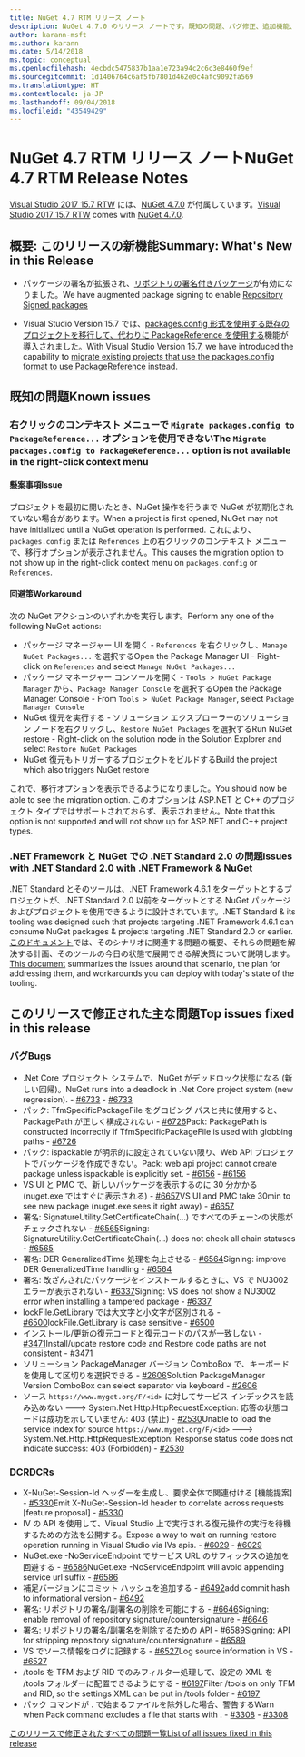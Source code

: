 ```yaml
---
title: NuGet 4.7 RTM リリース ノート
description: NuGet 4.7.0 のリリース ノートです。既知の問題、バグ修正、追加機能、および DCR を含みます。
author: karann-msft
ms.author: karann
ms.date: 5/14/2018
ms.topic: conceptual
ms.openlocfilehash: 4ecbdc5475837b1aa1e723a94c2c6c3e8460f9ef
ms.sourcegitcommit: 1d1406764c6af5fb7801d462e0c4afc9092fa569
ms.translationtype: HT
ms.contentlocale: ja-JP
ms.lasthandoff: 09/04/2018
ms.locfileid: "43549429"
---
```

# <a name="nuget-47-rtm-release-notes"></a><span data-ttu-id="9d21b-103">NuGet 4.7 RTM リリース ノート</span><span class="sxs-lookup"><span data-stu-id="9d21b-103">NuGet 4.7 RTM Release Notes</span></span>

<span data-ttu-id="9d21b-104">[Visual Studio 2017 15.7 RTW](https://www.visualstudio.com/news/releasenotes/vs2017-relnotes) には、[NuGet 4.7.0](https://dist.nuget.org/win-x86-commandline/v4.7.0/nuget.exe) が付属しています。</span><span class="sxs-lookup"><span data-stu-id="9d21b-104">[Visual Studio 2017 15.7 RTW](https://www.visualstudio.com/news/releasenotes/vs2017-relnotes) comes with [NuGet 4.7.0](https://dist.nuget.org/win-x86-commandline/v4.7.0/nuget.exe).</span></span>

## <a name="summary-whats-new-in-this-release"></a><span data-ttu-id="9d21b-105">概要: このリリースの新機能</span><span class="sxs-lookup"><span data-stu-id="9d21b-105">Summary: What's New in this Release</span></span>

* <span data-ttu-id="9d21b-106">パッケージの署名が拡張され、[リポジトリの署名付きパッケージ](https://github.com/NuGet/Home/wiki/Repository-Signatures)が有効になりました。</span><span class="sxs-lookup"><span data-stu-id="9d21b-106">We have augmented package signing to enable [Repository Signed packages](https://github.com/NuGet/Home/wiki/Repository-Signatures)</span></span>

* <span data-ttu-id="9d21b-107">Visual Studio Version 15.7 では、[packages.config 形式を使用する既存のプロジェクトを移行して、代わりに PackageReference を使用する](https://docs.microsoft.com/en-us/nuget/reference/migrate-packages-config-to-package-reference)機能が導入されました。</span><span class="sxs-lookup"><span data-stu-id="9d21b-107">With Visual Studio Version 15.7, we have introduced the capability to [migrate existing projects that use the packages.config format to use PackageReference](https://docs.microsoft.com/en-us/nuget/reference/migrate-packages-config-to-package-reference) instead.</span></span>

## <a name="known-issues"></a><span data-ttu-id="9d21b-108">既知の問題</span><span class="sxs-lookup"><span data-stu-id="9d21b-108">Known issues</span></span>

### <a name="the-migrate-packagesconfig-to-packagereference-option-is-not-available-in-the-right-click-context-menu"></a><span data-ttu-id="9d21b-109">右クリックのコンテキスト メニューで `Migrate packages.config to PackageReference...` オプションを使用できない</span><span class="sxs-lookup"><span data-stu-id="9d21b-109">The `Migrate packages.config to PackageReference...` option is not available in the right-click context menu</span></span>

#### <a name="issue"></a><span data-ttu-id="9d21b-110">懸案事項</span><span class="sxs-lookup"><span data-stu-id="9d21b-110">Issue</span></span>

<span data-ttu-id="9d21b-111">プロジェクトを最初に開いたとき、NuGet 操作を行うまで NuGet が初期化されていない場合があります。</span><span class="sxs-lookup"><span data-stu-id="9d21b-111">When a project is first opened, NuGet may not have initialized until a NuGet operation is performed.</span></span> <span data-ttu-id="9d21b-112">これにより、`packages.config` または `References` 上の右クリックのコンテキスト メニューで、移行オプションが表示されません。</span><span class="sxs-lookup"><span data-stu-id="9d21b-112">This causes the migration option to not show up in the right-click context menu on `packages.config` or `References`.</span></span>

#### <a name="workaround"></a><span data-ttu-id="9d21b-113">回避策</span><span class="sxs-lookup"><span data-stu-id="9d21b-113">Workaround</span></span>

<span data-ttu-id="9d21b-114">次の NuGet アクションのいずれかを実行します。</span><span class="sxs-lookup"><span data-stu-id="9d21b-114">Perform any one of the following NuGet actions:</span></span>
* <span data-ttu-id="9d21b-115">パッケージ マネージャー UI を開く - `References` を右クリックし、`Manage NuGet Packages...` を選択する</span><span class="sxs-lookup"><span data-stu-id="9d21b-115">Open the Package Manager UI - Right-click on `References` and select `Manage NuGet Packages...`</span></span>
* <span data-ttu-id="9d21b-116">パッケージ マネージャー コンソールを開く - `Tools > NuGet Package Manager` から、`Package Manager Console` を選択する</span><span class="sxs-lookup"><span data-stu-id="9d21b-116">Open the Package Manager Console - From `Tools > NuGet Package Manager`, select `Package Manager Console`</span></span>
* <span data-ttu-id="9d21b-117">NuGet 復元を実行する - ソリューション エクスプローラーのソリューション ノードを右クリックし、`Restore NuGet Packages` を選択する</span><span class="sxs-lookup"><span data-stu-id="9d21b-117">Run NuGet restore - Right-click on the solution node in the Solution Explorer and select `Restore NuGet Packages`</span></span>
* <span data-ttu-id="9d21b-118">NuGet 復元もトリガーするプロジェクトをビルドする</span><span class="sxs-lookup"><span data-stu-id="9d21b-118">Build the project which also triggers NuGet restore</span></span>

<span data-ttu-id="9d21b-119">これで、移行オプションを表示できるようになりました。</span><span class="sxs-lookup"><span data-stu-id="9d21b-119">You should now be able to see the migration option.</span></span> <span data-ttu-id="9d21b-120">このオプションは ASP.NET と C++ のプロジェクト タイプではサポートされておらず、表示されません。</span><span class="sxs-lookup"><span data-stu-id="9d21b-120">Note that this option is not supported and will not show up for ASP.NET and C++ project types.</span></span>

### <a name="issues-with-net-standard-20-with-net-framework--nuget"></a><span data-ttu-id="9d21b-121">.NET Framework と NuGet での .NET Standard 2.0 の問題</span><span class="sxs-lookup"><span data-stu-id="9d21b-121">Issues with .NET Standard 2.0 with .NET Framework & NuGet</span></span>

<span data-ttu-id="9d21b-122">.NET Standard とそのツールは、.NET Framework 4.6.1 をターゲットとするプロジェクトが、.NET Standard 2.0 以前をターゲットとする NuGet パッケージおよびプロジェクトを使用できるように設計されています。</span><span class="sxs-lookup"><span data-stu-id="9d21b-122">.NET Standard & its tooling was designed such that projects targeting .NET Framework 4.6.1 can consume NuGet packages & projects targeting .NET Standard 2.0 or earlier.</span></span> <span data-ttu-id="9d21b-123">[このドキュメント](https://github.com/dotnet/standard/issues/481)では、そのシナリオに関連する問題の概要、それらの問題を解決する計画、そのツールの今日の状態で展開できる解決策について説明します。</span><span class="sxs-lookup"><span data-stu-id="9d21b-123">[This document](https://github.com/dotnet/standard/issues/481) summarizes the issues around that scenario, the plan for addressing them, and workarounds you can deploy with today's state of the tooling.</span></span>

## <a name="top-issues-fixed-in-this-release"></a><span data-ttu-id="9d21b-124">このリリースで修正された主な問題</span><span class="sxs-lookup"><span data-stu-id="9d21b-124">Top issues fixed in this release</span></span>

### <a name="bugs"></a><span data-ttu-id="9d21b-125">バグ</span><span class="sxs-lookup"><span data-stu-id="9d21b-125">Bugs</span></span>

* <span data-ttu-id="9d21b-126">.Net Core プロジェクト システムで、NuGet がデッドロック状態になる (新しい回帰)。</span><span class="sxs-lookup"><span data-stu-id="9d21b-126">NuGet runs into a deadlock in .Net Core project system (new regression).</span></span><span data-ttu-id="9d21b-127"> - [#6733](https://github.com/NuGet/Home/issues/6733)</span><span class="sxs-lookup"><span data-stu-id="9d21b-127"> - [#6733](https://github.com/NuGet/Home/issues/6733)</span></span>
* <span data-ttu-id="9d21b-128">パック: TfmSpecificPackageFile をグロビング パスと共に使用すると、PackagePath が正しく構成されない - [#6726](https://github.com/NuGet/Home/issues/6726)</span><span class="sxs-lookup"><span data-stu-id="9d21b-128">Pack: PackagePath is constructed incorrectly if TfmSpecificPackageFile is used with globbing paths - [#6726](https://github.com/NuGet/Home/issues/6726)</span></span>
* <span data-ttu-id="9d21b-129">パック: ispackable が明示的に設定されていない限り、Web API プロジェクトでパッケージを作成できない。</span><span class="sxs-lookup"><span data-stu-id="9d21b-129">Pack: web api project cannot create package unless ispackable is explicitly set.</span></span><span data-ttu-id="9d21b-130"> - [#6156](https://github.com/NuGet/Home/issues/6156)</span><span class="sxs-lookup"><span data-stu-id="9d21b-130"> - [#6156](https://github.com/NuGet/Home/issues/6156)</span></span>
* <span data-ttu-id="9d21b-131">VS UI と PMC で、新しいパッケージを表示するのに 30 分かかる (nuget.exe ではすぐに表示される) - [#6657](https://github.com/NuGet/Home/issues/6657)</span><span class="sxs-lookup"><span data-stu-id="9d21b-131">VS UI and PMC take 30min to see new package (nuget.exe sees it right away) - [#6657](https://github.com/NuGet/Home/issues/6657)</span></span>
* <span data-ttu-id="9d21b-132">署名: SignatureUtility.GetCertificateChain(...) ですべてのチェーンの状態がチェックされない - [#6565](https://github.com/NuGet/Home/issues/6565)</span><span class="sxs-lookup"><span data-stu-id="9d21b-132">Signing:  SignatureUtility.GetCertificateChain(...) does not check all chain statuses - [#6565](https://github.com/NuGet/Home/issues/6565)</span></span>
* <span data-ttu-id="9d21b-133">署名: DER GeneralizedTime 処理を向上させる - [#6564](https://github.com/NuGet/Home/issues/6564)</span><span class="sxs-lookup"><span data-stu-id="9d21b-133">Signing:  improve DER GeneralizedTime handling - [#6564](https://github.com/NuGet/Home/issues/6564)</span></span>
* <span data-ttu-id="9d21b-134">署名: 改ざんされたパッケージをインストールするときに、VS で NU3002 エラーが表示されない - [#6337](https://github.com/NuGet/Home/issues/6337)</span><span class="sxs-lookup"><span data-stu-id="9d21b-134">Signing: VS does not show a NU3002 error when installing a tampered package - [#6337](https://github.com/NuGet/Home/issues/6337)</span></span>
* <span data-ttu-id="9d21b-135">lockFile.GetLibrary では大文字と小文字が区別される - [#6500](https://github.com/NuGet/Home/issues/6500)</span><span class="sxs-lookup"><span data-stu-id="9d21b-135">lockFile.GetLibrary is case sensitive - [#6500](https://github.com/NuGet/Home/issues/6500)</span></span>
* <span data-ttu-id="9d21b-136">インストール/更新の復元コードと復元コードのパスが一致しない - [#3471](https://github.com/NuGet/Home/issues/3471)</span><span class="sxs-lookup"><span data-stu-id="9d21b-136">Install/update restore code and Restore code paths are not consistent - [#3471](https://github.com/NuGet/Home/issues/3471)</span></span>
* <span data-ttu-id="9d21b-137">ソリューション PackageManager バージョン ComboBox で、キーボードを使用して区切りを選択できる - [#2606](https://github.com/NuGet/Home/issues/2606)</span><span class="sxs-lookup"><span data-stu-id="9d21b-137">Solution PackageManager Version ComboBox can select separator via keyboard - [#2606](https://github.com/NuGet/Home/issues/2606)</span></span>
* <span data-ttu-id="9d21b-138">ソース `https://www.myget.org/F/<id>` に対してサービス インデックスを読み込めない ---> System.Net.Http.HttpRequestException: 応答の状態コードは成功を示していません: 403 (禁止) - [#2530](https://github.com/NuGet/Home/issues/2530)</span><span class="sxs-lookup"><span data-stu-id="9d21b-138">Unable to load the service index for source `https://www.myget.org/F/<id>` ---> System.Net.Http.HttpRequestException: Response status code does not indicate success: 403 (Forbidden) - [#2530](https://github.com/NuGet/Home/issues/2530)</span></span>

### <a name="dcrs"></a><span data-ttu-id="9d21b-139">DCR</span><span class="sxs-lookup"><span data-stu-id="9d21b-139">DCRs</span></span>

* <span data-ttu-id="9d21b-140">X-NuGet-Session-Id ヘッダーを生成し、要求全体で関連付ける [機能提案] - [#5330](https://github.com/NuGet/Home/issues/5330)</span><span class="sxs-lookup"><span data-stu-id="9d21b-140">Emit X-NuGet-Session-Id header to correlate across requests [feature proposal] - [#5330](https://github.com/NuGet/Home/issues/5330)</span></span>
* <span data-ttu-id="9d21b-141">IV の API を使用して、Visual Studio 上で実行される復元操作の実行を待機するための方法を公開する。</span><span class="sxs-lookup"><span data-stu-id="9d21b-141">Expose a way to wait on running restore operation running in Visual Studio via IVs apis.</span></span><span data-ttu-id="9d21b-142"> - [#6029](https://github.com/NuGet/Home/issues/6029)</span><span class="sxs-lookup"><span data-stu-id="9d21b-142"> - [#6029](https://github.com/NuGet/Home/issues/6029)</span></span>
* <span data-ttu-id="9d21b-143">NuGet.exe -NoServiceEndpoint でサービス URL のサフィックスの追加を回避する - [#6586](https://github.com/NuGet/Home/issues/6586)</span><span class="sxs-lookup"><span data-stu-id="9d21b-143">NuGet.exe -NoServiceEndpoint will avoid appending service url suffix - [#6586](https://github.com/NuGet/Home/issues/6586)</span></span>
* <span data-ttu-id="9d21b-144">補足バージョンにコミット ハッシュを追加する - [#6492](https://github.com/NuGet/Home/issues/6492)</span><span class="sxs-lookup"><span data-stu-id="9d21b-144">add commit hash to informational version - [#6492](https://github.com/NuGet/Home/issues/6492)</span></span>
* <span data-ttu-id="9d21b-145">署名: リポジトリの署名/副署名の削除を可能にする - [#6646](https://github.com/NuGet/Home/issues/6646)</span><span class="sxs-lookup"><span data-stu-id="9d21b-145">Signing:  enable removal of repository signature/countersignature - [#6646](https://github.com/NuGet/Home/issues/6646)</span></span>
* <span data-ttu-id="9d21b-146">署名: リポジトリの署名/副署名を削除するための API - [#6589](https://github.com/NuGet/Home/issues/6589)</span><span class="sxs-lookup"><span data-stu-id="9d21b-146">Signing:  API for stripping repository signature/countersignature - [#6589](https://github.com/NuGet/Home/issues/6589)</span></span>
* <span data-ttu-id="9d21b-147">VS でソース情報をログに記録する - [#6527](https://github.com/NuGet/Home/issues/6527)</span><span class="sxs-lookup"><span data-stu-id="9d21b-147">Log source information in VS - [#6527](https://github.com/NuGet/Home/issues/6527)</span></span>
* <span data-ttu-id="9d21b-148">/tools を TFM および RID でのみフィルター処理して、設定の XML を /tools フォルダーに配置できるようにする - [#6197](https://github.com/NuGet/Home/issues/6197)</span><span class="sxs-lookup"><span data-stu-id="9d21b-148">Filter /tools on only TFM and RID, so the settings XML can be put in /tools folder - [#6197](https://github.com/NuGet/Home/issues/6197)</span></span>
* <span data-ttu-id="9d21b-149">パック コマンドが . で始まるファイルを除外した場合、警告する</span><span class="sxs-lookup"><span data-stu-id="9d21b-149">Warn when Pack command excludes a file that starts with .</span></span><span data-ttu-id="9d21b-150">  - [#3308](https://github.com/NuGet/Home/issues/3308)</span><span class="sxs-lookup"><span data-stu-id="9d21b-150">  - [#3308](https://github.com/NuGet/Home/issues/3308)</span></span>

[<span data-ttu-id="9d21b-151">このリリースで修正されたすべての問題一覧</span><span class="sxs-lookup"><span data-stu-id="9d21b-151">List of all issues fixed in this release</span></span>](https://github.com/NuGet/Home/issues?q=is%3Aissue+is%3Aclosed+milestone%3A%224.7")
